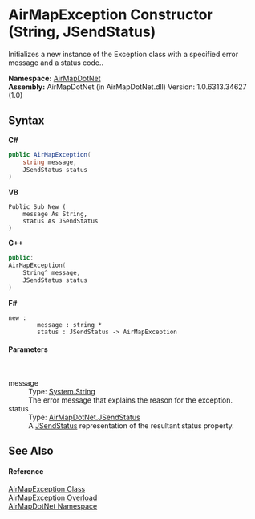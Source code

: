 # AirMapException Constructor (String, JSendStatus)
 

Initializes a new instance of the Exception class with a specified error message and a status code..

**Namespace:**&nbsp;<a href="N_AirMapDotNet">AirMapDotNet</a><br />**Assembly:**&nbsp;AirMapDotNet (in AirMapDotNet.dll) Version: 1.0.6313.34627 (1.0)

## Syntax

**C#**<br />
``` C#
public AirMapException(
	string message,
	JSendStatus status
)
```

**VB**<br />
``` VB
Public Sub New ( 
	message As String,
	status As JSendStatus
)
```

**C++**<br />
``` C++
public:
AirMapException(
	String^ message, 
	JSendStatus status
)
```

**F#**<br />
``` F#
new : 
        message : string * 
        status : JSendStatus -> AirMapException
```


#### Parameters
&nbsp;<dl><dt>message</dt><dd>Type: <a href="http://msdn2.microsoft.com/en-us/library/s1wwdcbf" target="_blank">System.String</a><br />The error message that explains the reason for the exception.</dd><dt>status</dt><dd>Type: <a href="T_AirMapDotNet_JSendStatus">AirMapDotNet.JSendStatus</a><br />A <a href="T_AirMapDotNet_JSendStatus">JSendStatus</a> representation of the resultant status property.</dd></dl>

## See Also


#### Reference
<a href="T_AirMapDotNet_AirMapException">AirMapException Class</a><br /><a href="Overload_AirMapDotNet_AirMapException__ctor">AirMapException Overload</a><br /><a href="N_AirMapDotNet">AirMapDotNet Namespace</a><br />